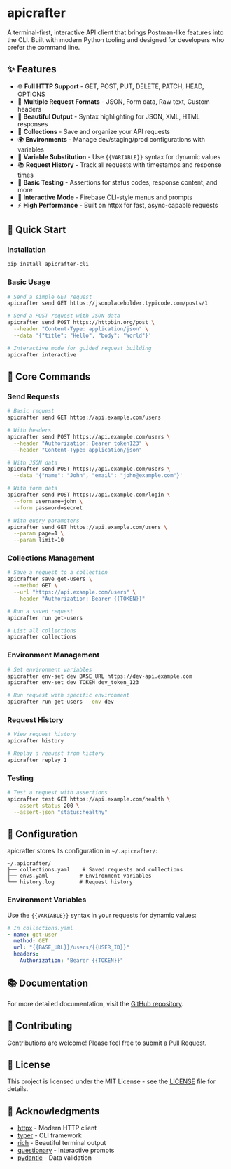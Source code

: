 # apicrafter

A terminal-first, interactive API client that brings Postman-like features into the CLI. Built with modern Python tooling and designed for developers who prefer the command line.

## ✨ Features

- 🌐 **Full HTTP Support** - GET, POST, PUT, DELETE, PATCH, HEAD, OPTIONS
- 📝 **Multiple Request Formats** - JSON, Form data, Raw text, Custom headers
- 🎨 **Beautiful Output** - Syntax highlighting for JSON, XML, HTML responses
- 💾 **Collections** - Save and organize your API requests
- 🌍 **Environments** - Manage dev/staging/prod configurations with variables
- 🔄 **Variable Substitution** - Use `{{VARIABLE}}` syntax for dynamic values
- 📚 **Request History** - Track all requests with timestamps and response times
- 🧪 **Basic Testing** - Assertions for status codes, response content, and more
- 🎯 **Interactive Mode** - Firebase CLI-style menus and prompts
- ⚡ **High Performance** - Built on httpx for fast, async-capable requests

## 🚀 Quick Start

### Installation

```bash
pip install apicrafter-cli
```

### Basic Usage

```bash
# Send a simple GET request
apicrafter send GET https://jsonplaceholder.typicode.com/posts/1

# Send a POST request with JSON data
apicrafter send POST https://httpbin.org/post \
  --header "Content-Type: application/json" \
  --data '{"title": "Hello", "body": "World"}'

# Interactive mode for guided request building
apicrafter interactive
```

## 📖 Core Commands

### Send Requests

```bash
# Basic request
apicrafter send GET https://api.example.com/users

# With headers
apicrafter send POST https://api.example.com/users \
  --header "Authorization: Bearer token123" \
  --header "Content-Type: application/json"

# With JSON data
apicrafter send POST https://api.example.com/users \
  --data '{"name": "John", "email": "john@example.com"}'

# With form data
apicrafter send POST https://api.example.com/login \
  --form username=john \
  --form password=secret

# With query parameters
apicrafter send GET https://api.example.com/users \
  --param page=1 \
  --param limit=10
```

### Collections Management

```bash
# Save a request to a collection
apicrafter save get-users \
  --method GET \
  --url "https://api.example.com/users" \
  --header "Authorization: Bearer {{TOKEN}}"

# Run a saved request
apicrafter run get-users

# List all collections
apicrafter collections
```

### Environment Management

```bash
# Set environment variables
apicrafter env-set dev BASE_URL https://dev-api.example.com
apicrafter env-set dev TOKEN dev_token_123

# Run request with specific environment
apicrafter run get-users --env dev
```

### Request History

```bash
# View request history
apicrafter history

# Replay a request from history
apicrafter replay 1
```

### Testing

```bash
# Test a request with assertions
apicrafter test GET https://api.example.com/health \
  --assert-status 200 \
  --assert-json "status:healthy"
```

## 🔧 Configuration

apicrafter stores its configuration in `~/.apicrafter/`:

```
~/.apicrafter/
├── collections.yaml    # Saved requests and collections
├── envs.yaml          # Environment variables
└── history.log        # Request history
```

### Environment Variables

Use the `{{VARIABLE}}` syntax in your requests for dynamic values:

```yaml
# In collections.yaml
- name: get-user
  method: GET
  url: "{{BASE_URL}}/users/{{USER_ID}}"
  headers:
    Authorization: "Bearer {{TOKEN}}"
```

## 📚 Documentation

For more detailed documentation, visit the [GitHub repository](https://github.com/yash-vrdhan/apicrafter).

## 🤝 Contributing

Contributions are welcome! Please feel free to submit a Pull Request.

## 📝 License

This project is licensed under the MIT License - see the [LICENSE](LICENSE) file for details.

## 🙏 Acknowledgments

- [httpx](https://github.com/encode/httpx) - Modern HTTP client
- [typer](https://github.com/tiangolo/typer) - CLI framework
- [rich](https://github.com/Textualize/rich) - Beautiful terminal output
- [questionary](https://github.com/tmbo/questionary) - Interactive prompts
- [pydantic](https://github.com/pydantic/pydantic) - Data validation